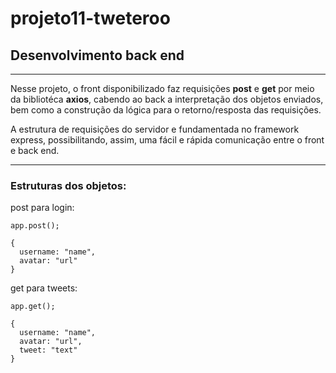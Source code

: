 # projeto11-tweteroo
## Desenvolvimento back end 
------------------------------
Nesse projeto, o front disponibilizado faz requisições **post** e **get** por meio da bibliotéca **axios**, cabendo 
ao back a interpretação dos objetos enviados, bem como a construção da lógica para o retorno/resposta das requisições.

A estrutura de requisições do servidor e fundamentada no framework express, possibilitando, assim, uma fácil e rápida
comunicação entre o front e back end.

------------------------------
### Estruturas dos objetos: 

post para login:

`app.post();`
```
{
  username: "name",
  avatar: "url"
}
```

get para tweets:

`app.get();`
```
{
  username: "name",
  avatar: "url",
  tweet: "text"
}
```

